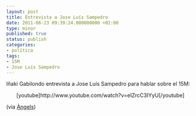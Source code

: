 ```yaml
---
layout: post
title: Entrevista a Jose Luís Sampedro
date: 2011-06-23 09:39:24.000000000 +02:00
type: minor
published: true
status: publish
categories:
- política
tags:
- 15M
- Jose Luís Sampedro
---
```

<p>Iñaki Gabilondo entrevista a Jose Luís Sampedro para hablar sobre el 15M:</p>
<p style="text-align: center;">[youtube]http://www.youtube.com/watch?v=eIZrcC3IYyU[/youtube]</p>
<p>(via <a href="http://puntsdevista.wordpress.com/2011/06/21/jose-luis-sampedro-piensa-opina-y-reacciona/">Àngels</a>)</p>
